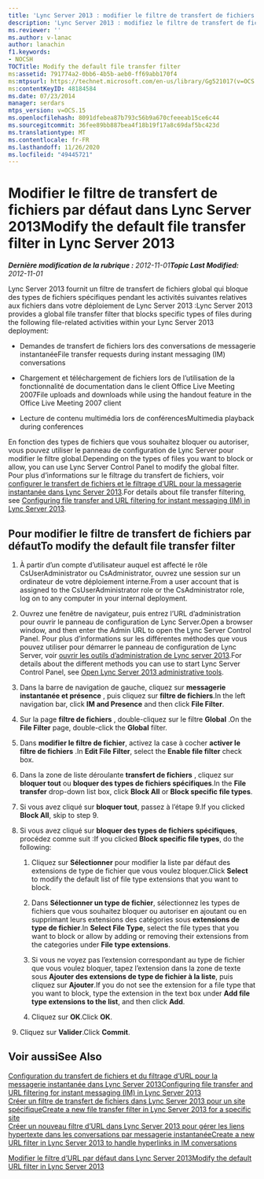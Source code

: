 ```yaml
---
title: 'Lync Server 2013 : modifier le filtre de transfert de fichiers par défaut'
description: 'Lync Server 2013 : modifiez le filtre de transfert de fichiers par défaut.'
ms.reviewer: ''
ms.author: v-lanac
author: lanachin
f1.keywords:
- NOCSH
TOCTitle: Modify the default file transfer filter
ms:assetid: 791774a2-0bb6-4b5b-aeb0-ff69abb170f4
ms:mtpsurl: https://technet.microsoft.com/en-us/library/Gg521017(v=OCS.15)
ms:contentKeyID: 48184584
ms.date: 07/23/2014
manager: serdars
mtps_version: v=OCS.15
ms.openlocfilehash: 8091dfebea87b793c56b9a670cfeeeab15ce6c44
ms.sourcegitcommit: 36fee89bb887bea4f18b19f17a8c69daf5bc423d
ms.translationtype: MT
ms.contentlocale: fr-FR
ms.lasthandoff: 11/26/2020
ms.locfileid: "49445721"
---
```

# <a name="modify-the-default-file-transfer-filter-in-lync-server-2013"></a><span data-ttu-id="73d7d-103">Modifier le filtre de transfert de fichiers par défaut dans Lync Server 2013</span><span class="sxs-lookup"><span data-stu-id="73d7d-103">Modify the default file transfer filter in Lync Server 2013</span></span>

<div data-xmlns="http://www.w3.org/1999/xhtml">

<div class="topic" data-xmlns="http://www.w3.org/1999/xhtml" data-msxsl="urn:schemas-microsoft-com:xslt" data-cs="https://msdn.microsoft.com/">

<div data-asp="https://msdn2.microsoft.com/asp">



</div>

<div id="mainSection">

<div id="mainBody"><span data-ttu-id="73d7d-104">

<span> </span></span><span class="sxs-lookup"><span data-stu-id="73d7d-104">

<span> </span></span></span>

<span data-ttu-id="73d7d-105">_**Dernière modification de la rubrique :** 2012-11-01_</span><span class="sxs-lookup"><span data-stu-id="73d7d-105">_**Topic Last Modified:** 2012-11-01_</span></span>

<span data-ttu-id="73d7d-106">Lync Server 2013 fournit un filtre de transfert de fichiers global qui bloque des types de fichiers spécifiques pendant les activités suivantes relatives aux fichiers dans votre déploiement de Lync Server 2013 :</span><span class="sxs-lookup"><span data-stu-id="73d7d-106">Lync Server 2013 provides a global file transfer filter that blocks specific types of files during the following file-related activities within your Lync Server 2013 deployment:</span></span>

  - <span data-ttu-id="73d7d-107">Demandes de transfert de fichiers lors des conversations de messagerie instantanée</span><span class="sxs-lookup"><span data-stu-id="73d7d-107">File transfer requests during instant messaging (IM) conversations</span></span>

  - <span data-ttu-id="73d7d-108">Chargement et téléchargement de fichiers lors de l’utilisation de la fonctionnalité de documentation dans le client Office Live Meeting 2007</span><span class="sxs-lookup"><span data-stu-id="73d7d-108">File uploads and downloads while using the handout feature in the Office Live Meeting 2007 client</span></span>

  - <span data-ttu-id="73d7d-109">Lecture de contenu multimédia lors de conférences</span><span class="sxs-lookup"><span data-stu-id="73d7d-109">Multimedia playback during conferences</span></span>

<span data-ttu-id="73d7d-110">En fonction des types de fichiers que vous souhaitez bloquer ou autoriser, vous pouvez utiliser le panneau de configuration de Lync Server pour modifier le filtre global.</span><span class="sxs-lookup"><span data-stu-id="73d7d-110">Depending on the types of files you want to block or allow, you can use Lync Server Control Panel to modify the global filter.</span></span> <span data-ttu-id="73d7d-111">Pour plus d’informations sur le filtrage du transfert de fichiers, voir [configurer le transfert de fichiers et le filtrage d’URL pour la messagerie instantanée dans Lync Server 2013](lync-server-2013-configuring-file-transfer-and-url-filtering-for-instant-messaging-im.md).</span><span class="sxs-lookup"><span data-stu-id="73d7d-111">For details about file transfer filtering, see [Configuring file transfer and URL filtering for instant messaging (IM) in Lync Server 2013](lync-server-2013-configuring-file-transfer-and-url-filtering-for-instant-messaging-im.md).</span></span>

<div>

## <a name="to-modify-the-default-file-transfer-filter"></a><span data-ttu-id="73d7d-112">Pour modifier le filtre de transfert de fichiers par défaut</span><span class="sxs-lookup"><span data-stu-id="73d7d-112">To modify the default file transfer filter</span></span>

1.  <span data-ttu-id="73d7d-113">À partir d’un compte d’utilisateur auquel est affecté le rôle CsUserAdministrator ou CsAdministrator, ouvrez une session sur un ordinateur de votre déploiement interne.</span><span class="sxs-lookup"><span data-stu-id="73d7d-113">From a user account that is assigned to the CsUserAdministrator role or the CsAdministrator role, log on to any computer in your internal deployment.</span></span>

2.  <span data-ttu-id="73d7d-114">Ouvrez une fenêtre de navigateur, puis entrez l’URL d’administration pour ouvrir le panneau de configuration de Lync Server.</span><span class="sxs-lookup"><span data-stu-id="73d7d-114">Open a browser window, and then enter the Admin URL to open the Lync Server Control Panel.</span></span> <span data-ttu-id="73d7d-115">Pour plus d’informations sur les différentes méthodes que vous pouvez utiliser pour démarrer le panneau de configuration de Lync Server, voir [ouvrir les outils d’administration de Lync server 2013](lync-server-2013-open-lync-server-administrative-tools.md).</span><span class="sxs-lookup"><span data-stu-id="73d7d-115">For details about the different methods you can use to start Lync Server Control Panel, see [Open Lync Server 2013 administrative tools](lync-server-2013-open-lync-server-administrative-tools.md).</span></span>

3.  <span data-ttu-id="73d7d-116">Dans la barre de navigation de gauche, cliquez sur **messagerie instantanée et présence** , puis cliquez sur **filtre de fichiers**.</span><span class="sxs-lookup"><span data-stu-id="73d7d-116">In the left navigation bar, click **IM and Presence** and then click **File Filter**.</span></span>

4.  <span data-ttu-id="73d7d-117">Sur la page **filtre de fichiers** , double-cliquez sur le filtre **Global** .</span><span class="sxs-lookup"><span data-stu-id="73d7d-117">On the **File Filter** page, double-click the **Global** filter.</span></span>

5.  <span data-ttu-id="73d7d-118">Dans **modifier le filtre de fichier**, activez la case à cocher **activer le filtre de fichiers** .</span><span class="sxs-lookup"><span data-stu-id="73d7d-118">In **Edit File Filter**, select the **Enable file filter** check box.</span></span>

6.  <span data-ttu-id="73d7d-119">Dans la zone de liste déroulante **transfert de fichiers** , cliquez sur **bloquer tout** ou **bloquer des types de fichiers spécifiques**.</span><span class="sxs-lookup"><span data-stu-id="73d7d-119">In the **File transfer** drop-down list box, click **Block All** or **Block specific file types**.</span></span>

7.  <span data-ttu-id="73d7d-120">Si vous avez cliqué sur **bloquer tout**, passez à l’étape 9.</span><span class="sxs-lookup"><span data-stu-id="73d7d-120">If you clicked **Block All**, skip to step 9.</span></span>

8.  <span data-ttu-id="73d7d-121">Si vous avez cliqué sur **bloquer des types de fichiers spécifiques**, procédez comme suit :</span><span class="sxs-lookup"><span data-stu-id="73d7d-121">If you clicked **Block specific file types**, do the following:</span></span>
    
    1.  <span data-ttu-id="73d7d-122">Cliquez sur **Sélectionner** pour modifier la liste par défaut des extensions de type de fichier que vous voulez bloquer.</span><span class="sxs-lookup"><span data-stu-id="73d7d-122">Click **Select** to modify the default list of file type extensions that you want to block.</span></span>
    
    2.  <span data-ttu-id="73d7d-123">Dans **Sélectionner un type de fichier**, sélectionnez les types de fichiers que vous souhaitez bloquer ou autoriser en ajoutant ou en supprimant leurs extensions des catégories sous **extensions de type de fichier**.</span><span class="sxs-lookup"><span data-stu-id="73d7d-123">In **Select File Type**, select the file types that you want to block or allow by adding or removing their extensions from the categories under **File type extensions**.</span></span>
    
    3.  <span data-ttu-id="73d7d-124">Si vous ne voyez pas l’extension correspondant au type de fichier que vous voulez bloquer, tapez l’extension dans la zone de texte sous **Ajouter des extensions de type de fichier à la liste**, puis cliquez sur **Ajouter**.</span><span class="sxs-lookup"><span data-stu-id="73d7d-124">If you do not see the extension for a file type that you want to block, type the extension in the text box under **Add file type extensions to the list**, and then click **Add**.</span></span>
    
    4.  <span data-ttu-id="73d7d-125">Cliquez sur **OK**.</span><span class="sxs-lookup"><span data-stu-id="73d7d-125">Click **OK**.</span></span>

9.  <span data-ttu-id="73d7d-126">Cliquez sur **Valider**.</span><span class="sxs-lookup"><span data-stu-id="73d7d-126">Click **Commit**.</span></span>

</div>

<div>

## <a name="see-also"></a><span data-ttu-id="73d7d-127">Voir aussi</span><span class="sxs-lookup"><span data-stu-id="73d7d-127">See Also</span></span>


[<span data-ttu-id="73d7d-128">Configuration du transfert de fichiers et du filtrage d’URL pour la messagerie instantanée dans Lync Server 2013</span><span class="sxs-lookup"><span data-stu-id="73d7d-128">Configuring file transfer and URL filtering for instant messaging (IM) in Lync Server 2013</span></span>](lync-server-2013-configuring-file-transfer-and-url-filtering-for-instant-messaging-im.md)  
[<span data-ttu-id="73d7d-129">Créer un filtre de transfert de fichiers dans Lync Server 2013 pour un site spécifique</span><span class="sxs-lookup"><span data-stu-id="73d7d-129">Create a new file transfer filter in Lync Server 2013 for a specific site</span></span>](lync-server-2013-create-a-new-file-transfer-filter-for-a-specific-site.md)  
[<span data-ttu-id="73d7d-130">Créer un nouveau filtre d’URL dans Lync Server 2013 pour gérer les liens hypertexte dans les conversations par messagerie instantanée</span><span class="sxs-lookup"><span data-stu-id="73d7d-130">Create a new URL filter in Lync Server 2013 to handle hyperlinks in IM conversations</span></span>](lync-server-2013-create-a-new-url-filter-to-handle-hyperlinks-in-im-conversations.md)  


[<span data-ttu-id="73d7d-131">Modifier le filtre d’URL par défaut dans Lync Server 2013</span><span class="sxs-lookup"><span data-stu-id="73d7d-131">Modify the default URL filter in Lync Server 2013</span></span>](lync-server-2013-modify-the-default-url-filter.md)  
  

<span data-ttu-id="73d7d-132"></div>

</div>

<span> </span>

</div>

</div>

</span><span class="sxs-lookup"><span data-stu-id="73d7d-132"></div>

</div>

<span> </span>

</div>

</div>

</span></span></div>

